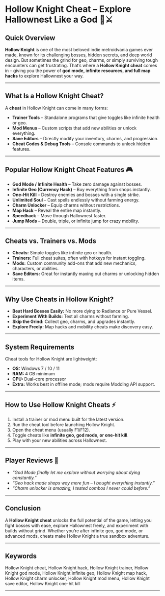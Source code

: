 # Hollow Knight Cheat – Explore Hallownest Like a God 🦋⚔️

## Quick Overview

**Hollow Knight** is one of the most beloved indie metroidvania games ever made, known for its challenging bosses, hidden secrets, and deep world design. But sometimes the grind for geo, charms, or simply surviving tough encounters can get frustrating. That’s where a **Hollow Knight cheat** comes in – giving you the power of **god mode, infinite resources, and full map hacks** to explore Hallownest your way.

---

## What Is a Hollow Knight Cheat?

A **cheat** in Hollow Knight can come in many forms:

* **Trainer Tools** – Standalone programs that give toggles like infinite health or geo.
* **Mod Menus** – Custom scripts that add new abilities or unlock everything.
* **Save Editors** – Directly modify your inventory, charms, and progression.
* **Cheat Codes & Debug Tools** – Console commands to unlock hidden features.

---

## Popular Hollow Knight Cheat Features 🎮

* **God Mode / Infinite Health** – Take zero damage against bosses.
* **Infinite Geo (Currency Hack)** – Buy everything from shops instantly.
* **One-Hit Kill** – Destroy enemies and bosses with a single strike.
* **Unlimited Soul** – Cast spells endlessly without farming energy.
* **Charm Unlocker** – Equip charms without restrictions.
* **Map Hack** – Reveal the entire map instantly.
* **Speedhack** – Move through Hallownest faster.
* **Jump Mods** – Double, triple, or infinite jump for crazy mobility.

---

## Cheats vs. Trainers vs. Mods

* **Cheats:** Simple toggles like infinite geo or health.
* **Trainers:** Full cheat suites, often with hotkeys for instant toggling.
* **Mods:** Custom community add-ons that add new mechanics, characters, or abilities.
* **Save Editors:** Great for instantly maxing out charms or unlocking hidden items.

---

## Why Use Cheats in Hollow Knight?

* **Beat Hard Bosses Easily:** No more dying to Radiance or Pure Vessel.
* **Experiment With Builds:** Test all charms without farming.
* **Skip the Grind:** Collect geo, charms, and upgrades instantly.
* **Explore Freely:** Map hacks and mobility cheats make discovery easy.

---

## System Requirements

Cheat tools for Hollow Knight are lightweight:

* **OS:** Windows 7 / 10 / 11
* **RAM:** 4 GB minimum
* **CPU:** Dual-core processor
* **Extra:** Works best in offline mode; mods require Modding API support.

---

## How to Use Hollow Knight Cheats ⚡

1. Install a trainer or mod menu built for the latest version.
2. Run the cheat tool before launching Hollow Knight.
3. Open the cheat menu (usually F1/F12).
4. Toggle cheats like **infinite geo, god mode, or one-hit kill**.
5. Play with your new abilities across Hallownest.

---

## Player Reviews 💬

* *“God Mode finally let me explore without worrying about dying constantly.”*
* *“Geo hack made shops way more fun – I bought everything instantly.”*
* *“Charm unlocker is amazing, I tested combos I never could before.”*

---

## Conclusion

A **Hollow Knight cheat** unlocks the full potential of the game, letting you fight bosses with ease, explore Hallownest freely, and experiment with builds without grind. Whether you’re after infinite geo, god mode, or advanced mods, cheats make Hollow Knight a true sandbox adventure.

---

## Keywords

Hollow Knight cheat, Hollow Knight hack, Hollow Knight trainer, Hollow Knight god mode, Hollow Knight infinite geo, Hollow Knight map hack, Hollow Knight charm unlocker, Hollow Knight mod menu, Hollow Knight save editor, Hollow Knight one-hit kill

---
